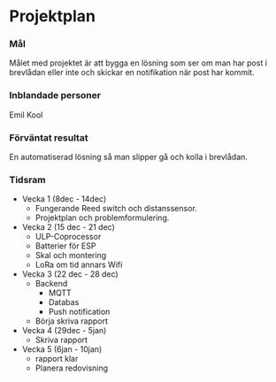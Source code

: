 # Projektplan
### Mål
Målet med projektet är att bygga en lösning som ser om man har post i brevlådan eller inte och skickar en notifikation när post har kommit.
### Inblandade personer
Emil Kool
### Förväntat resultat
En automatiserad lösning så man slipper gå och kolla i brevlådan.
### Tidsram
 - Vecka 1 (8dec - 14dec)
    - Fungerande Reed switch och distanssensor.
    - Projektplan och problemformulering.
 - Vecka 2 (15 dec - 21 dec)
    - ULP-Coprocessor
    - Batterier för ESP
    - Skal och montering
    - LoRa om tid annars Wifi
 - Vecka 3 (22 dec - 28 dec)
    - Backend
        - MQTT
        - Databas
        - Push notification
    - Börja skriva rapport
 - Vecka 4 (29dec - 5jan)
    - Skriva rapport
 - Vecka 5 (6jan - 10jan)
    - rapport klar
    - Planera redovisning

